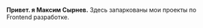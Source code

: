 **Привет. я Максим Сырнев.** 
Здесь запаркованы мои проекты по Frontend разработке.

<!---
MaksSyrnev/MaksSyrnev is a ✨ special ✨ repository because its `README.md` (this file) appears on your GitHub profile.
You can click the Preview link to take a look at your changes.
--->
